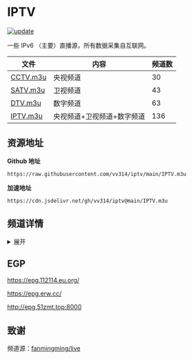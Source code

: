 # IPTV

<a href="https://github.com/vv314/iptv"><img src="https://img.shields.io/github/last-commit/vv314/iptv/main?label=update" alt="update"></a>

一些 IPv6 （主要）直播源，所有数据采集自互联网。

| 文件 | 内容 | 频道数 |
| ---- | ----- | --- |
| [CCTV.m3u](https://raw.githubusercontent.com/vv314/iptv/main/m3u/CCTV.m3u) | 央视频道 | 30 |
| [SATV.m3u](https://raw.githubusercontent.com/vv314/iptv/main/m3u/SATV.m3u) | 卫视频道 | 43 |
| [DTV.m3u](https://raw.githubusercontent.com/vv314/iptv/main/m3u/DTV.m3u) | 数字频道 | 63 |
| [IPTV.m3u](https://raw.githubusercontent.com/vv314/iptv/main/m3u/IPTV.m3u) | 央视频道+卫视频道+数字频道 | 136 |

## 资源地址

**Github 地址**

```
https://raw.githubusercontent.com/vv314/iptv/main/IPTV.m3u
```

**加速地址**

```
https://cdn.jsdelivr.net/gh/vv314/iptv@main/IPTV.m3u
```

## 频道详情
<details>
<summary>展开</summary>

### 央视频道（30）

```
https://raw.githubusercontent.com/vv314/iptv/main/m3u/CCTV.m3u
```

CCTV-1 综合、CCTV-2 财经、CCTV-3 综艺、CCTV-4 中文国际、CCTV-5 体育、CCTV-5+ 体育赛事、CCTV-6 电影、CCTV-7 国防军事、CCTV-8 电视剧、CCTV-9 纪录、CCTV-10 科教、CCTV-11 戏曲、CCTV-12 社会与法、CCTV-13 新闻、CCTV-14 少儿、CCTV-15 音乐、CCTV-16 奥林匹克、CCTV-17 农业农村、CCTV-4K 超高清、CCTV-4 欧洲、CCTV-4 美洲、CHC动作电影、CHC家庭影院、CHC影迷电影、CGTN英语、CGTN记录、CGTN俄语、CGTN法语、CGTN西语、CGTN阿语

### 卫视频道（43）

```
https://raw.githubusercontent.com/vv314/iptv/main/m3u/SATV.m3u
```

北京卫视、湖南卫视、东方卫视、四川卫视、天津卫视、安徽卫视、山东卫视、深圳卫视、广东卫视、广西卫视、江苏卫视、江西卫视、河北卫视、河南卫视、浙江卫视、海南卫视、湖北卫视、山西卫视、东南卫视、贵州卫视、辽宁卫视、重庆卫视、黑龙江卫视、内蒙古卫视、宁夏卫视、陕西卫视、吉林卫视、甘肃卫视、云南卫视、三沙卫视、青海卫视、新疆卫视、西藏卫视、农林卫视、兵团卫视、延边卫视、安多卫视、厦门卫视、康巴卫视、大湾区卫视、CETV-1、CETV-2、CETV-4

### 数字频道（63）

```
https://raw.githubusercontent.com/vv314/iptv/main/m3u/DTV.m3u
```

山东教育、纪实人文、纪实科教、劲爆体育、乐游频道、欢笑剧场、都市剧场、生活时尚、金色学堂、魅力足球、卡酷少儿、金鹰卡通、金鹰纪实、快乐垂钓、茶友频道、先锋乒羽、文物宝库、梨园频道、武术世界、中国交通、中华特产、书画频道、四海钓鱼、财富天下、环球旅游、车迷频道、游戏风云、动漫秀场、嘉佳卡通、优优宝贝、哒啵赛事、哒啵电竞、优漫卡通、哈哈炫动、黑莓动画、黑莓电影、求索纪录、求索生活、求索动物、求索科学、睛彩竞技、睛彩篮球、睛彩青少、超级体育、超级电影、超级视剧、东北热剧、海外剧场、中国功夫、军旅剧场、惊悚悬疑、潮妈辣婆、精品体育、精品纪录、家庭剧场、精品大剧、军事评论、明星大片、欢乐剧场、精品萌宠、超级综艺、金牌综艺、炫舞未来
</details>

## EGP

https://epg.112114.eu.org/

https://epg.erw.cc/

http://epg.51zmt.top:8000


## 致谢

频道源：[fanmingming/live](https://github.com/fanmingming/live)
